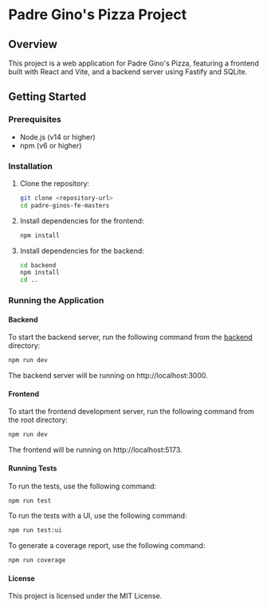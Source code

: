 # Padre Gino's Pizza Project

## Overview

This project is a web application for Padre Gino's Pizza, featuring a frontend built with React and Vite, and a backend server using Fastify and SQLite.

## Getting Started

### Prerequisites

- Node.js (v14 or higher)
- npm (v6 or higher)

### Installation

1. Clone the repository:

   ```sh
   git clone <repository-url>
   cd padre-ginos-fe-masters
   ```

2. Install dependencies for the frontend:

   ```sh
   npm install
   ```

3. Install dependencies for the backend:
   ```sh
   cd backend
   npm install
   cd ..
   ```

### Running the Application

#### Backend

To start the backend server, run the following command from the [backend](http://_vscodecontentref_/20) directory:

```sh
npm run dev
```

The backend server will be running on http://localhost:3000.

#### Frontend

To start the frontend development server, run the following command from the root directory:

```sh
npm run dev
```

The frontend will be running on http://localhost:5173.

#### Running Tests

To run the tests, use the following command:

```sh
npm run test
```

To run the tests with a UI, use the following command:

```sh
npm run test:ui
```

To generate a coverage report, use the following command:

```sh
npm run coverage
```

#### License

This project is licensed under the MIT License.
